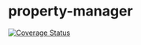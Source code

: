 property-manager
================
[![Coverage Status](https://coveralls.io/repos/MikeBBarreiro/property-manager/badge.png?branch=master)](https://coveralls.io/r/MikeBBarreiro/property-manager?branch=master)
